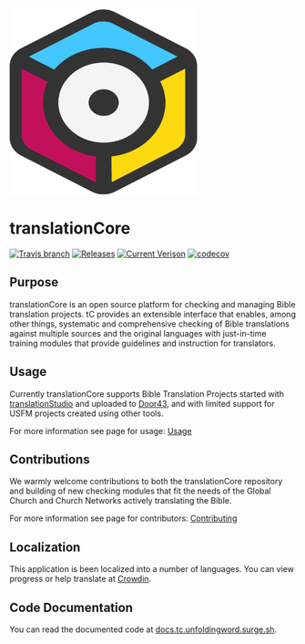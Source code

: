 <img src='https://raw.githubusercontent.com/unfoldingWord-dev/translationCore/develop/src/images/TC_Icon.png' height="325px" width="330px" alt='translationCore Logo'>

# translationCore

[![Travis branch](https://img.shields.io/travis/unfoldingWord-dev/translationCore/develop.svg)](https://travis-ci.org/unfoldingWord-dev/translationCore/)
[![Releases](https://img.shields.io/github/downloads/unfoldingword-dev/translationCore/total.svg)](https://github.com/unfoldingWord-dev/translationCore/releases)
[![Current Verison](https://img.shields.io/github/tag/unfoldingword-dev/translationCore.svg)](https://github.com/unfoldingWord-dev/translationCore/tags)
[![codecov](https://codecov.io/gh/unfoldingWord-dev/translationCore/branch/develop/graph/badge.svg)](https://codecov.io/gh/unfoldingWord-dev/translationCore)

Purpose
---
translationCore is an open source platform for checking and managing Bible translation projects. tC provides an extensible interface that enables, among other things, systematic and comprehensive checking of Bible translations against multiple sources and the original languages with just-in-time training modules that provide guidelines and instruction for translators.

Usage
---
Currently translationCore supports Bible Translation Projects started with [translationStudio](https://unfoldingword.org/ts/) and uploaded to [Door43](https://git.door43.org/), and with limited support for USFM projects created using other tools.

For more information see page for usage: [Usage](https://github.com/unfoldingWord-dev/translationCore/wiki/Usage)

Contributions
---
We warmly welcome contributions to both the translationCore repository and building of new checking modules that fit the needs of the Global Church and Church Networks actively translating the Bible.  

For more information see page for contributors: [Contributing](https://github.com/unfoldingWord-dev/translationCore/wiki/Contributing)

Localization
---
This application is been localized into a number of languages.
You can view progress or help translate at [Crowdin](https://crowdin.com/project/translationcore).

Code Documentation
---

You can read the documented code at [docs.tc.unfoldingword.surge.sh](http://docs.tc.unfoldingword.surge.sh/).

